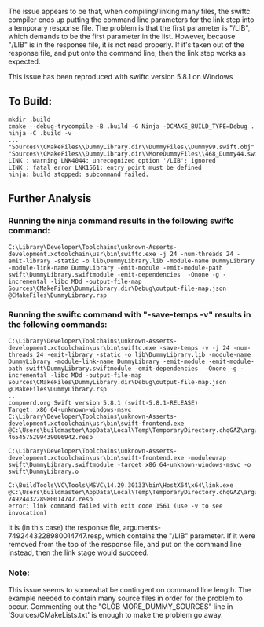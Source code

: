 The issue appears to be that, when compiling/linking many files, the swiftc compiler ends up putting the command line parameters for the link step into a temporary response file.  The problem is that the first parameter is "/LIB", which demands to be the first parameter in the list.  However, because "/LIB" is in the response file, it is not read properly.  If it's taken out of the response file, and put onto the command line, then the link step works as expected.

This issue has been reproduced with swiftc version 5.8.1 on Windows

## To Build:

    mkdir .build
    cmake --debug-trycompile -B .build -G Ninja -DCMAKE_BUILD_TYPE=Debug .
    ninja -C .build -v
    ...
    "Sources\\CMakeFiles\\DummyLibrary.dir\\DummyFiles\\Dummy99.swift.obj"
    "Sources\\CMakeFiles\\DummyLibrary.dir\\MoreDummyFiles\\468_Dummy44.swift.obj"
    LINK : warning LNK4044: unrecognized option '/LIB'; ignored
    LINK : fatal error LNK1561: entry point must be defined
    ninja: build stopped: subcommand failed.    

## Further Analysis

### Running the ninja command results in the following swiftc command:

    C:\Library\Developer\Toolchains\unknown-Asserts-development.xctoolchain\usr\bin\swiftc.exe -j 24 -num-threads 24 -emit-library -static -o lib\DummyLibrary.lib -module-name DummyLibrary -module-link-name DummyLibrary -emit-module -emit-module-path swift\DummyLibrary.swiftmodule -emit-dependencies  -Onone -g -incremental -libc MDd -output-file-map Sources\CMakeFiles\DummyLibrary.dir\Debug\output-file-map.json  @CMakeFiles\DummyLibrary.rsp

### Running the swiftc command with "-save-temps -v" results in the following commands:

    C:\Library\Developer\Toolchains\unknown-Asserts-development.xctoolchain\usr\bin\swiftc.exe -save-temps -v -j 24 -num-threads 24 -emit-library -static -o lib\DummyLibrary.lib -module-name DummyLibrary -module-link-name DummyLibrary -emit-module -emit-module-path swift\DummyLibrary.swiftmodule -emit-dependencies  -Onone -g -incremental -libc MDd -output-file-map Sources\CMakeFiles\DummyLibrary.dir\Debug\output-file-map.json  @CMakeFiles\DummyLibrary.rsp
    ..
    compnerd.org Swift version 5.8.1 (swift-5.8.1-RELEASE)
    Target: x86_64-unknown-windows-msvc
    C:\Library\Developer\Toolchains\unknown-Asserts-development.xctoolchain\usr\bin\swift-frontend.exe @C:\Users\buildmaster\AppData\Local\Temp\TemporaryDirectory.chqGAZ\arguments-4654575299439006942.resp

    C:\Library\Developer\Toolchains\unknown-Asserts-development.xctoolchain\usr\bin\swift-frontend.exe -modulewrap swift\DummyLibrary.swiftmodule -target x86_64-unknown-windows-msvc -o swift\DummyLibrary.o

    C:\BuildTools\VC\Tools\MSVC\14.29.30133\bin\HostX64\x64\link.exe @C:\Users\buildmaster\AppData\Local\Temp\TemporaryDirectory.chqGAZ\arguments-7492443228980014747.resp
    error: link command failed with exit code 1561 (use -v to see invocation)

It is (in this case) the response file, arguments-7492443228980014747.resp, which contains the "/LIB" parameter.  If it were removed from the top of the response file, and put on the command line instead, then the link stage would succeed.

### Note:

This issue seems to somewhat be contingent on command line length.  The example needed to contain many source files in order for the problem to occur. Commenting out the "GLOB MORE_DUMMY_SOURCES" line in 'Sources/CMakeLists.txt' is enough to make the problem go away.
